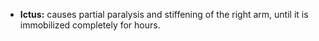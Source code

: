 -   **Ictus:** causes partial paralysis and stiffening of the right arm, until it is immobilized completely for hours.